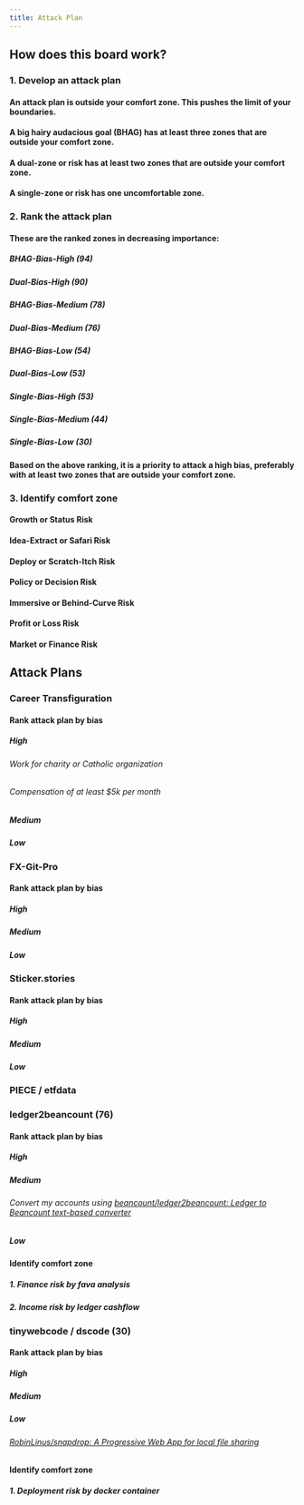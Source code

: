 ```yaml
---
title: Attack Plan
---
```


## How does this board work?
### 1. Develop an attack plan
#### An attack plan is outside your comfort zone. This pushes the limit of your boundaries.
#### A big hairy audacious goal (BHAG) has at least three zones that are outside your comfort zone.
#### A dual-zone or risk has at least two zones that are outside your comfort zone.
#### A single-zone or risk has one uncomfortable zone.
### 2. Rank the attack plan
#### These are the ranked zones in decreasing importance:
##### BHAG-Bias-High (94)
##### Dual-Bias-High (90)
##### BHAG-Bias-Medium (78)
##### Dual-Bias-Medium (76)
##### BHAG-Bias-Low (54)
##### Dual-Bias-Low (53)
##### Single-Bias-High (53)
##### Single-Bias-Medium (44)
##### Single-Bias-Low (30)
#### Based on the above ranking, it is a priority to attack a high bias, preferably with at least two zones that are outside your comfort zone.
### 3. Identify comfort zone
#### Growth or Status Risk
#### Idea-Extract or Safari Risk
#### Deploy or Scratch-Itch Risk
#### Policy or Decision Risk
#### Immersive or Behind-Curve Risk
#### Profit or Loss Risk
#### Market or Finance Risk
## Attack Plans
### Career Transfiguration
#### Rank attack plan by bias
##### High
###### Work for charity or Catholic organization
###### Compensation of at least $5k per month
##### Medium
##### Low
### FX-Git-Pro
#### Rank attack plan by bias
##### High
##### Medium
##### Low
### Sticker.stories
#### Rank attack plan by bias
##### High
##### Medium
##### Low
### PIECE / etfdata
### ledger2beancount (76)
#### Rank attack plan by bias
##### High
##### Medium
###### Convert my accounts using [beancount/ledger2beancount: Ledger to Beancount text-based converter](https://github.com/beancount/ledger2beancount)
##### Low
#### Identify comfort zone
##### 1. Finance risk by fava analysis
##### 2. Income risk by ledger cashflow
### tinywebcode / dscode (30)
#### Rank attack plan by bias
##### High
##### Medium
##### Low
###### [RobinLinus/snapdrop: A Progressive Web App for local file sharing](https://github.com/RobinLinus/snapdrop)
#### Identify comfort zone
##### 1. Deployment risk by docker container
